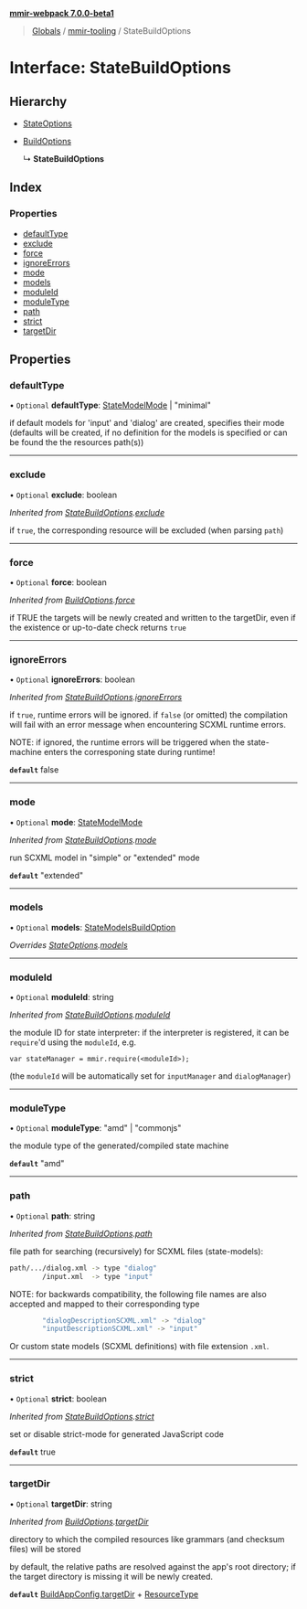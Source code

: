 **[mmir-webpack 7.0.0-beta1](../README.md)**

> [Globals](../README.md) / [mmir-tooling](../modules/mmir_tooling.md) / StateBuildOptions

# Interface: StateBuildOptions

## Hierarchy

* [StateOptions](mmir_tooling.stateoptions.md)

* [BuildOptions](mmir_tooling.buildoptions.md)

  ↳ **StateBuildOptions**

## Index

### Properties

* [defaultType](mmir_tooling.statebuildoptions.md#defaulttype)
* [exclude](mmir_tooling.statebuildoptions.md#exclude)
* [force](mmir_tooling.statebuildoptions.md#force)
* [ignoreErrors](mmir_tooling.statebuildoptions.md#ignoreerrors)
* [mode](mmir_tooling.statebuildoptions.md#mode)
* [models](mmir_tooling.statebuildoptions.md#models)
* [moduleId](mmir_tooling.statebuildoptions.md#moduleid)
* [moduleType](mmir_tooling.statebuildoptions.md#moduletype)
* [path](mmir_tooling.statebuildoptions.md#path)
* [strict](mmir_tooling.statebuildoptions.md#strict)
* [targetDir](mmir_tooling.statebuildoptions.md#targetdir)

## Properties

### defaultType

• `Optional` **defaultType**: [StateModelMode](../modules/mmir_tooling.md#statemodelmode) \| \"minimal\"

if default models for 'input' and 'dialog' are created, specifies their
mode
(defaults will be created, if no definition for the models is specified
 or can be found the the resources path(s))

___

### exclude

• `Optional` **exclude**: boolean

*Inherited from [StateBuildOptions](mmir_tooling.statebuildoptions.md).[exclude](mmir_tooling.statebuildoptions.md#exclude)*

if `true`, the corresponding resource will be excluded (when parsing `path`)

___

### force

• `Optional` **force**: boolean

*Inherited from [BuildOptions](mmir_tooling.buildoptions.md).[force](mmir_tooling.buildoptions.md#force)*

if TRUE the targets will be newly created and written to the targetDir,
even if the existence or up-to-date check returns `true`

___

### ignoreErrors

• `Optional` **ignoreErrors**: boolean

*Inherited from [StateBuildOptions](mmir_tooling.statebuildoptions.md).[ignoreErrors](mmir_tooling.statebuildoptions.md#ignoreerrors)*

if `true`, runtime errors will be ignored.
 if `false` (or omitted) the compilation will fail with an error message
 when encountering SCXML runtime errors.

NOTE: if ignored, the runtime errors will be triggered when the state-machine
      enters the corresponing state during runtime!

**`default`** false

___

### mode

• `Optional` **mode**: [StateModelMode](../modules/mmir_tooling.md#statemodelmode)

*Inherited from [StateBuildOptions](mmir_tooling.statebuildoptions.md).[mode](mmir_tooling.statebuildoptions.md#mode)*

run SCXML model in "simple" or "extended" mode

**`default`** "extended"

___

### models

• `Optional` **models**: [StateModelsBuildOption](mmir_tooling.statemodelsbuildoption.md)

*Overrides [StateOptions](mmir_tooling.stateoptions.md).[models](mmir_tooling.stateoptions.md#models)*

___

### moduleId

• `Optional` **moduleId**: string

*Inherited from [StateBuildOptions](mmir_tooling.statebuildoptions.md).[moduleId](mmir_tooling.statebuildoptions.md#moduleid)*

the module ID for state interpreter:
if the interpreter is registered, it can be `require`'d using the `moduleId`, e.g.
```
var stateManager = mmir.require(<moduleId>);
```

(the `moduleId` will be automatically set for `inputManager` and `dialogManager`)

___

### moduleType

• `Optional` **moduleType**: \"amd\" \| \"commonjs\"

the module type of the generated/compiled state machine

**`default`** "amd"

___

### path

• `Optional` **path**: string

*Inherited from [StateBuildOptions](mmir_tooling.statebuildoptions.md).[path](mmir_tooling.statebuildoptions.md#path)*

file path for searching (recursively) for SCXML files (state-models):
```bash
path/.../dialog.xml -> type "dialog"
        /input.xml  -> type "input"
```

NOTE: for backwards compatibility, the following file names are also accepted
      and mapped to their corresponding type
```bash
        "dialogDescriptionSCXML.xml" -> "dialog"
        "inputDescriptionSCXML.xml" -> "input"
```

Or custom state models (SCXML definitions) with file extension `.xml`.

___

### strict

• `Optional` **strict**: boolean

*Inherited from [StateBuildOptions](mmir_tooling.statebuildoptions.md).[strict](mmir_tooling.statebuildoptions.md#strict)*

set or disable strict-mode for generated JavaScript code

**`default`** true

___

### targetDir

• `Optional` **targetDir**: string

*Inherited from [BuildOptions](mmir_tooling.buildoptions.md).[targetDir](mmir_tooling.buildoptions.md#targetdir)*

directory to which the compiled resources like grammars (and checksum files) will be stored

by default, the relative paths are resolved against the app's root directory;
if the target directory is missing it will be newly created.

**`default`** [BuildAppConfig.targetDir](mmir_tooling.buildappconfig.md#targetdir) + [ResourceType](../modules/mmir_tooling.md#resourcetype)
